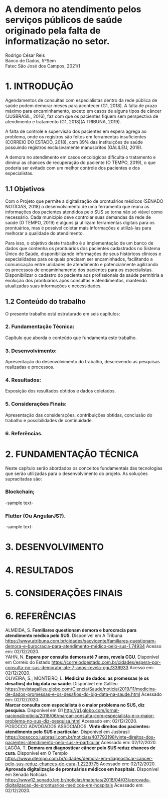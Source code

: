 # A demora no atendimento pelos serviços públicos de saúde originado pela falta de informatização no setor.
Rodrigo César Reis <br>
Banco de Dados, 5ºSem <br>
Fatec São José dos Campos, 2021/1 <br>

# 1. INTRODUÇÃO
Agendamentos de consultas com especialistas dentro da rede pública de saúde podem demorar meses para acontecer (G1, 2018). A falta de prazo máximo para encaminhamento, exceto em casos de alguns tipos de câncer (JUSBRASIL, 2016), faz com que os pacientes fiquem sem perspectiva de atendimento e tratamento (G1, 2018)(A TRIBUNA, 2019).<br>

A falta de controle e supervisão dos pacientes em espera agrega ao problema, onde os registros são feitos em ferramentas insuficientes (CORREIO DO ESTADO, 2018), com 39% das instituições de saúde possuindo registros exclusivamente manuscritos (GALILEU, 2019).<br>

A demora no atendimento em casos oncológicos dificulta o tratamento e diminui as chances de recuperação do paciente (O TEMPO, 2019), o que poderia ser evitado com um melhor controle dos pacientes e dos especialistas.<br>

## 1.1 Objetivos
Com o Projeto que permite a digitalização de prontuários médicos (SENADO NOTÍCIAS, 2018) o desenvolvimento de uma ferramenta que reúna as informações dos pacientes atendidos pelo SUS se torna não só viável como necessário. Cada município deve controlar suas demandas da rede de saúde (O TEMPO, 2019) e alguns já utilizam ferramentas digitais para os prontuários, mas é possível coletar mais informações e utilizá-las para melhorar a qualidade do atendimento.<br>

Para isso, o objetivo deste trabalho é a implementação de um banco de dados que contenha os prontuários dos pacientes cadastrados no Sistema Único de Saúde, disponibilizando informações de seus históricos clínicos e especialidades para os quais precisam ser encaminhados, facilitando a comunicação entre unidades de atendimento e potencialmente agilizando os processos de encaminhamento dos pacientes para os especialistas. Disponibilizar o cadastro do paciente aos profissionais da saúde permitiria a evolução dos prontuários após consultas e atendimentos, mantendo atualizadas suas informações e necessidades.<br>

## 1.2 Conteúdo do trabalho
O presente trabalho está estruturado em seis capítulos:
### 2. Fundamentação Técnica:
Capítulo que aborda o conteúdo que fundamenta este trabalho.
### 3. Desenvolvimento:
Apresentação do desenvolvimento do trabalho, descrevendo as pesquisas realizadas e processos.
### 4. Resultados:
Exposição dos resultados obtidos e dados coletados.
### 5. Considerações Finais:
Apresentação das considerações, contribuições obtidas, conclusão do trabalho e possibilidades de continuidade.
### 6. Referências.

# 2. FUNDAMENTAÇÃO TÉCNICA
Neste capítulo serão abordados os conceitos fundamentais das tecnologias que serão utilizadas para o desenvolvimento do projeto. As soluções supracitadas são:<br>
### Blockchain;
-sample text-
### Flutter (Ou AngularJS?).
-sample text-

# 3. DESENVOLVIMENTO

# 4. RESULTADOS

# 5. CONSIDERAÇÕES FINAIS

# 6. REFERÊNCIAS
ALMEIDA, S. **Familiares questionam demora e burocracia para atendimento médico pelo SUS**. Disponível em A Tribuna https://www.atribuna.com.br/cidades/saovicente/familiares-questionam-demora-e-burocracia-para-atendimento-médico-pelo-sus-1.74934 Acesso em: 02/12/2020.<br>
YAHN, N. **Espera por consulta demora até 7 anos, revela CGU**. Disponível em Correio do Estado https://correiodoestado.com.br/cidades/espera-por-consulta-no-sus-demorabr-ate-7-anos-revela-cgu/336933 Acesso em: 02/12/2020.<br>
OLIVEIRA, S.; MONTEIRO, L. **Medicina de dados: as promessas (e os desafios) do big data na saúde**. Disponível em Galileu https://revistagalileu.globo.com/Ciencia/Saude/noticia/2019/11/medicina-de-dados-promessas-e-os-desafios-do-big-data-na-saude.html Acessado em: 02/12/2020.<br>
**Marcar consulta com especialista é o maior problema no SUS, diz pesquisa**. Disponível em G1 http://g1.globo.com/jornal-nacional/noticia/2018/06/marcar-consulta-com-especialista-e-o-maior-problema-no-sus-diz-pesquisa.html Acessado em: 02/12/2020.<br>
POSOCCO ADVOGADOS ASSOCIADOS. **Vinte direitos dos pacientes: atendimento pelo SUS e particular**. Disponível em Jusbrasil  https://posocco.jusbrasil.com.br/noticias/407793198/vinte-direitos-dos-pacientes-atendimento-pelo-sus-e-particular Acessado em: 02/12/2020.<br>
LAGÔA, T. **Demora em diagnosticar câncer pelo SUS reduz chances de cura**. Disponível em O Templo https://www.otempo.com.br/cidades/demora-em-diagnosticar-cancer-pelo-sus-reduz-chances-de-cura-1.2229775 Acessado em: 02/12/2020.<br>
**Aprovada digitalização de prontuários médicos em hospitais**. Disponível em Senado Notícias https://www12.senado.leg.br/noticias/materias/2018/04/03/aprovada-digitalizacao-de-prontuarios-medicos-em-hospitais Acessado em: 02/12/2020.
